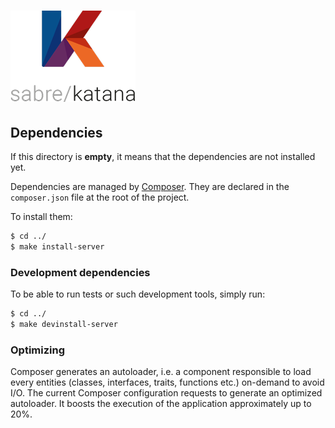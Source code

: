 # ![K (sabre/katana's logo)](../public/static/image/katana_logo_full.png)

## Dependencies

If this directory is **empty**, it means that the dependencies are not installed
yet.

Dependencies are managed by [Composer]. They are declared in the
`composer.json` file at the root of the project.

To install them:

```sh
$ cd ../
$ make install-server
```

### Development dependencies

To be able to run tests or such development tools, simply run:

```sh
$ cd ../
$ make devinstall-server
```

### Optimizing

Composer generates an autoloader, i.e. a component responsible to load every
entities (classes, interfaces, traits, functions etc.) on-demand to avoid I/O.
The current Composer configuration requests to generate an optimized autoloader.
It boosts the execution of the application approximately up to 20%.

[Composer]: http://getcomposer.org/
